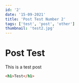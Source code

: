 ```yaml
---
id: '2'
date: '15-09-2021'
title: 'Post Test Number 2'
tags: ['test', 'post', 'other']
thumbnail: 'test2.jpg'
---
```


# Post Test

This is a test post
```html
<h1>Test</h1>
```
